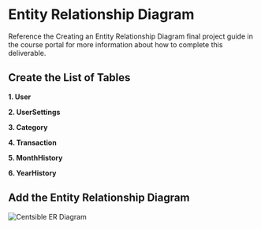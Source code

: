# Entity Relationship Diagram

Reference the Creating an Entity Relationship Diagram final project guide in the course portal for more information about how to complete this deliverable.

## Create the List of Tables

**1. User**

**2. UserSettings**

**3. Category**

**4. Transaction**

**5. MonthHistory**

**6. YearHistory**

## Add the Entity Relationship Diagram

![Centsible ER Diagram](https://i.imgur.com/NuwM0QQ.png)
